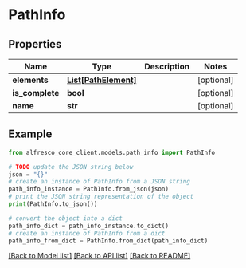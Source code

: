 # PathInfo


## Properties

Name | Type | Description | Notes
------------ | ------------- | ------------- | -------------
**elements** | [**List[PathElement]**](PathElement.md) |  | [optional] 
**is_complete** | **bool** |  | [optional] 
**name** | **str** |  | [optional] 

## Example

```python
from alfresco_core_client.models.path_info import PathInfo

# TODO update the JSON string below
json = "{}"
# create an instance of PathInfo from a JSON string
path_info_instance = PathInfo.from_json(json)
# print the JSON string representation of the object
print(PathInfo.to_json())

# convert the object into a dict
path_info_dict = path_info_instance.to_dict()
# create an instance of PathInfo from a dict
path_info_from_dict = PathInfo.from_dict(path_info_dict)
```
[[Back to Model list]](../README.md#documentation-for-models) [[Back to API list]](../README.md#documentation-for-api-endpoints) [[Back to README]](../README.md)


